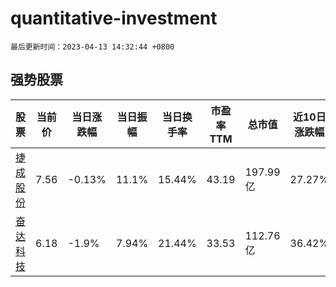 # quantitative-investment

`最后更新时间：2023-04-13 14:32:44 +0800`

## 强势股票

|股票|当前价|当日涨跌幅|当日振幅|当日换手率|市盈率TTM|总市值|近10日涨跌幅|
|----|----|----|----|----|----|----|----|
|[捷成股份](https://xueqiu.com/S/SZ300182)|7.56|-0.13%|11.1%|15.44%|43.19|197.99亿|27.27%|
|[奋达科技](https://xueqiu.com/S/SZ002681)|6.18|-1.9%|7.94%|21.44%|33.53|112.76亿|36.42%|
